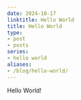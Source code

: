 ```yaml
---
date: 2024-10-17
linktitle: Hello World
title: Hello World
type:
- post
- posts
series:
- hello world
aliases:
- /blog/hello-world/
---
```

Hello World!